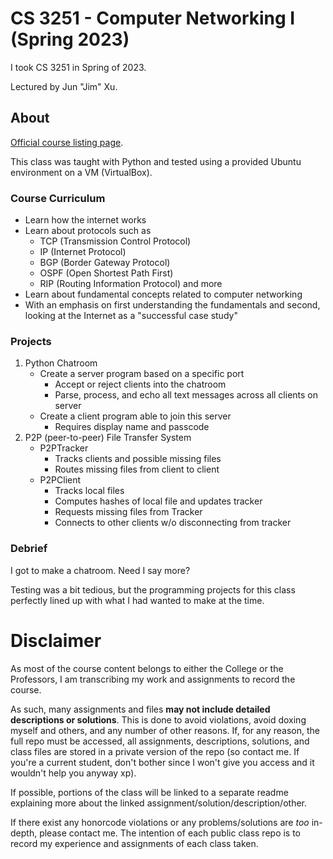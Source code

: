 # CS 3251 - Computer Networking I (Spring 2023)
I took CS 3251 in Spring of 2023.

Lectured by Jun "Jim" Xu.

## About
[Official course listing page](https://oscar.gatech.edu/bprod/bwckctlg.p_disp_course_detail?cat_term_in=202202&subj_code_in=CS&crse_numb_in=3251).

This class was taught with Python and tested using a provided Ubuntu environment on a VM (VirtualBox).
### Course Curriculum
- Learn how the internet works
- Learn about protocols such as
    - TCP (Transmission Control Protocol)
    - IP (Internet Protocol)
    - BGP (Border Gateway Protocol)
    - OSPF (Open Shortest Path First)
    - RIP (Routing Information Protocol) and more
- Learn about fundamental concepts related to computer networking
- With an emphasis on first understanding the fundamentals and second, looking at the Internet as a "successful case study"
### Projects
1. Python Chatroom
    - Create a server program based on a specific port
      - Accept or reject clients into the chatroom
      - Parse, process, and echo all text messages across all clients on server
    - Create a client program able to join this server
      - Requires display name and passcode
2. P2P (peer-to-peer) File Transfer System
      - P2PTracker
        - Tracks clients and possible missing files
        - Routes missing files from client to client
      - P2PClient
        - Tracks local files
        - Computes hashes of local file and updates tracker
        - Requests missing files from Tracker
        - Connects to other clients w/o disconnecting from tracker

### Debrief
I got to make a chatroom. Need I say more?

Testing was a bit tedious, but the programming projects for this class perfectly lined up with what I had wanted to make at the time.



# Disclaimer
As most of the course content belongs to either the College or the Professors, I am transcribing my work and assignments to record the course.

As such, many assignments and files **may not include detailed descriptions or solutions**. This is done to avoid violations, avoid doxing myself and others, and any number of other reasons. If, for any reason, the full repo must be accessed, all assignments, descriptions, solutions, and class files are stored in a private version of the repo (so contact me. If you're a current student, don't bother since I won't give you access and it wouldn't help you anyway xp).

If possible, portions of the class will be linked to a separate readme explaining more about the linked assignment/solution/description/other.

If there exist any honorcode violations or any problems/solutions are *too* in-depth, please contact me. The intention of each public class repo is to record my experience and assignments of each class taken.

